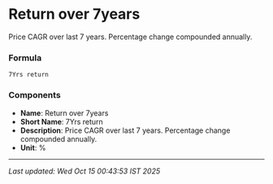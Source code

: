 # Return over 7years
Price CAGR over last 7 years. Percentage change compounded annually.

### Formula
```text
7Yrs return
```


### Components
- **Name**: Return over 7years
- **Short Name**: 7Yrs return
- **Description**: Price CAGR over last 7 years. Percentage change compounded annually.
- **Unit**: %

---
*Last updated: Wed Oct 15 00:43:53 IST 2025*
